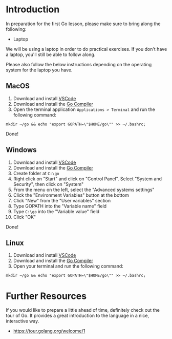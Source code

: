 # Introduction
In preparation for the first Go lesson, please make sure to bring along the following:

* Laptop

We will be using a laptop in order to do practical exercises. If you don't have a laptop, you'll still be able to follow along.

Please also follow the below instructions depending on the operating system for the laptop you have.

## MacOS
1. Download and install [VSCode](https://code.visualstudio.com/download)
2. Download and install the [Go Compiler](https://golang.org/doc/install?download=go1.13.4.darwin-amd64.pkg)
3. Open the terminal application `Applications > Terminal` and run the following command:

```
mkdir ~/go && echo "export GOPATH=\"$HOME/go\"" >> ~/.bashrc;
```

Done!

## Windows
1. Download and install [VSCode](https://code.visualstudio.com/download)
2. Download and install the [Go Compiler](https://golang.org/doc/install?download=go1.13.4.windows-amd64.msi)
4. Create folder at `C:\go`
5. Right click on "Start" and click on "Control Panel". Select "System and Security", then click on "System"
6. From the menu on the left, select the "Advanced systems settings"
7. Click the "Environment Variables" button at the bottom
8. Click "New" from the "User variables" section
9. Type GOPATH into the "Variable name" field
10. Type `C:\go` into the "Variable value" field
11. Click "OK"

Done!

## Linux
1. Download and install [VSCode](https://code.visualstudio.com/download)
2. Download and install the [Go Compiler](https://golang.org/doc/install?download=go1.13.4.linux-amd64.tar.gz)
3. Open your terminal and run the following command:

```
mkdir ~/go && echo "export GOPATH=\"$HOME/go\"" >> ~/.bashrc;
```

# Further Resources
If you would like to prepare a little ahead of time, definitely check out the tour of Go. It provides a great introduction to the language in a nice, interactive way.

* https://tour.golang.org/welcome/1
